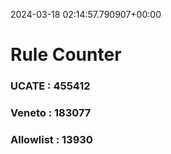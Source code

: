 2024-03-18 02:14:57.790907+00:00
# Rule Counter 
 ### UCATE : 455412

 ### Veneto : 183077

 ### Allowlist : 13930
